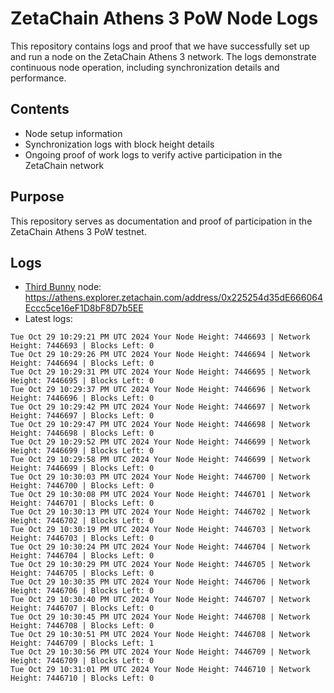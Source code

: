 # ZetaChain Athens 3 PoW Node Logs
This repository contains logs and proof that we have successfully set up and run a node on the ZetaChain Athens 3 network. The logs demonstrate continuous node operation, including synchronization details and performance.

## Contents
- Node setup information
- Synchronization logs with block height details
- Ongoing proof of work logs to verify active participation in the ZetaChain network

## Purpose
This repository serves as documentation and proof of participation in the ZetaChain Athens 3 PoW testnet.

## Logs

- [Third Bunny](https://thirdbunny.xyz/) node: https://athens.explorer.zetachain.com/address/0x225254d35dE666064Eccc5ce16eF1D8bF8D7b5EE
- Latest logs:
```
Tue Oct 29 10:29:21 PM UTC 2024 Your Node Height: 7446693 | Network Height: 7446693 | Blocks Left: 0
Tue Oct 29 10:29:26 PM UTC 2024 Your Node Height: 7446694 | Network Height: 7446694 | Blocks Left: 0
Tue Oct 29 10:29:31 PM UTC 2024 Your Node Height: 7446695 | Network Height: 7446695 | Blocks Left: 0
Tue Oct 29 10:29:37 PM UTC 2024 Your Node Height: 7446696 | Network Height: 7446696 | Blocks Left: 0
Tue Oct 29 10:29:42 PM UTC 2024 Your Node Height: 7446697 | Network Height: 7446697 | Blocks Left: 0
Tue Oct 29 10:29:47 PM UTC 2024 Your Node Height: 7446698 | Network Height: 7446698 | Blocks Left: 0
Tue Oct 29 10:29:52 PM UTC 2024 Your Node Height: 7446699 | Network Height: 7446699 | Blocks Left: 0
Tue Oct 29 10:29:58 PM UTC 2024 Your Node Height: 7446699 | Network Height: 7446699 | Blocks Left: 0
Tue Oct 29 10:30:03 PM UTC 2024 Your Node Height: 7446700 | Network Height: 7446700 | Blocks Left: 0
Tue Oct 29 10:30:08 PM UTC 2024 Your Node Height: 7446701 | Network Height: 7446701 | Blocks Left: 0
Tue Oct 29 10:30:13 PM UTC 2024 Your Node Height: 7446702 | Network Height: 7446702 | Blocks Left: 0
Tue Oct 29 10:30:19 PM UTC 2024 Your Node Height: 7446703 | Network Height: 7446703 | Blocks Left: 0
Tue Oct 29 10:30:24 PM UTC 2024 Your Node Height: 7446704 | Network Height: 7446704 | Blocks Left: 0
Tue Oct 29 10:30:29 PM UTC 2024 Your Node Height: 7446705 | Network Height: 7446705 | Blocks Left: 0
Tue Oct 29 10:30:35 PM UTC 2024 Your Node Height: 7446706 | Network Height: 7446706 | Blocks Left: 0
Tue Oct 29 10:30:40 PM UTC 2024 Your Node Height: 7446707 | Network Height: 7446707 | Blocks Left: 0
Tue Oct 29 10:30:45 PM UTC 2024 Your Node Height: 7446708 | Network Height: 7446708 | Blocks Left: 0
Tue Oct 29 10:30:51 PM UTC 2024 Your Node Height: 7446708 | Network Height: 7446709 | Blocks Left: 1
Tue Oct 29 10:30:56 PM UTC 2024 Your Node Height: 7446709 | Network Height: 7446709 | Blocks Left: 0
Tue Oct 29 10:31:01 PM UTC 2024 Your Node Height: 7446710 | Network Height: 7446710 | Blocks Left: 0
```
